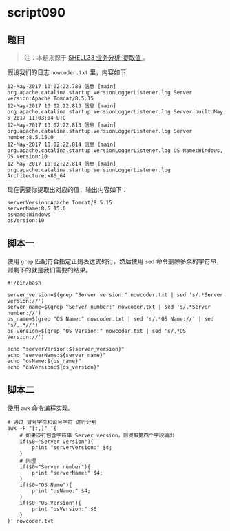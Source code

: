 # script090
## 题目

> 注：本题来源于 [SHELL33 业务分析-提取值 ](https://www.nowcoder.com/practice/f144e52a3e054426a4d265ff38399748?tpId=195&tags=&title=&difficulty=0&judgeStatus=0&rp=1&sourceUrl=%2Fexam%2Foj%3Fpage%3D1%26tab%3DSHELL%25E7%25AF%2587%26topicId%3D195)。

假设我们的日志 `nowcoder.txt` 里，内容如下

```text
12-May-2017 10:02:22.789 信息 [main] org.apache.catalina.startup.VersionLoggerListener.log Server version:Apache Tomcat/8.5.15
12-May-2017 10:02:22.813 信息 [main] org.apache.catalina.startup.VersionLoggerListener.log Server built:May 5 2017 11:03:04 UTC
12-May-2017 10:02:22.813 信息 [main] org.apache.catalina.startup.VersionLoggerListener.log Server number:8.5.15.0
12-May-2017 10:02:22.814 信息 [main] org.apache.catalina.startup.VersionLoggerListener.log OS Name:Windows, OS Version:10
12-May-2017 10:02:22.814 信息 [main] org.apache.catalina.startup.VersionLoggerListener.log Architecture:x86_64
```

现在需要你提取出对应的值，输出内容如下：
```text
serverVersion:Apache Tomcat/8.5.15
serverName:8.5.15.0
osName:Windows
osVersion:10
```





## 脚本一

使用 `grep` 匹配符合指定正则表达式的行，然后使用 `sed` 命令删除多余的字符串，则剩下的就是我们需要的结果。

```shell
#!/bin/bash

server_version=$(grep "Server version:" nowcoder.txt | sed 's/.*Server version://')
server_name=$(grep "Server number:" nowcoder.txt | sed 's/.*Server number://')
os_name=$(grep "OS Name:" nowcoder.txt | sed 's/.*OS Name://' | sed 's/,.*//')
os_version=$(grep "OS Version:" nowcoder.txt | sed 's/.*OS Version://')

echo "serverVersion:${server_version}"
echo "serverName:${server_name}"
echo "osName:${os_name}"
echo "osVersion:${os_version}"
```





## 脚本二

使用 `awk` 命令编程实现。

```shell
# 通过 冒号字符和逗号字符 进行分割
awk -F "[:,]" '{
	# 如果该行包含字符串 Server version，则提取第四个字段输出
    if($0~"Server version"){
        print "serverVersion:" $4;
    }
    # 同理
    if($0~"Server number"){
        print "serverName:" $4;
    }
    if($0~"OS Name"){
        print "osName:" $4;
    }
    if($0~"OS Version"){
        print "osVersion:" $6
    }
}' nowcoder.txt
```